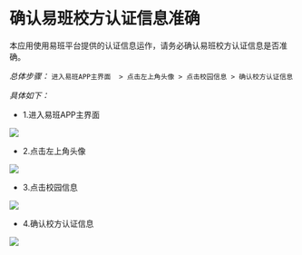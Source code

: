 # 确认易班校方认证信息准确

本应用使用易班平台提供的认证信息运作，请务必确认易班校方认证信息是否准确。

*总体步骤：* `进入易班APP主界面  > 点击左上角头像 > 点击校园信息 > 确认校方认证信息`

*具体如下：*

- 1.进入易班APP主界面

![](https://tva1.sinaimg.cn/large/006y8mN6ly1g6t69mt8nbj30i00v20w2.jpg)

- 2.点击左上角头像

![](https://tva1.sinaimg.cn/large/006y8mN6ly1g6t6dtfcyuj30ho0uijur.jpg)

- 3.点击校园信息

![](https://tva1.sinaimg.cn/large/006y8mN6ly1g6t6fged79j30hq0ukwf9.jpg)

- 4.确认校方认证信息

![](https://tva1.sinaimg.cn/large/006y8mN6ly1g6t6i0702nj30hs0uiglw.jpg)
